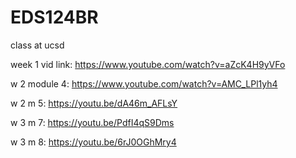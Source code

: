 # EDS124BR
class at ucsd

week 1 vid link: https://www.youtube.com/watch?v=aZcK4H9yVFo

w 2 module 4: https://www.youtube.com/watch?v=AMC_LPl1yh4

w 2 m 5: https://youtu.be/dA46m_AFLsY

w 3 m 7: https://youtu.be/PdfI4qS9Dms

w 3 m 8: https://youtu.be/6rJ0OGhMry4
